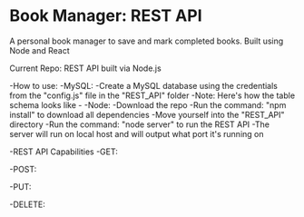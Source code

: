 # Book Manager: REST API 
A personal book manager to save and mark completed books. Built using Node and React

Current Repo: REST API built via Node.js


-How to use:
  -MySQL:
    -Create a MySQL database using the credentials from the "config.js" file in the "REST_API" folder
    -Note: Here's how the table schema looks like
      -
  -Node:
    -Download the repo
    -Run the command: "npm install" to download all dependencies
    -Move yourself into the "REST_API" directory
    -Run the command: "node server" to run the REST API
    -The server will run on local host and will output what port it's running on
    
    
-REST API Capabilities
  -GET:
  
  -POST:
  
  -PUT:
  
  -DELETE:
